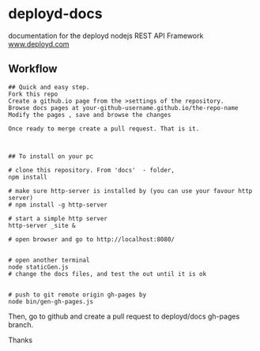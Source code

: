 deployd-docs
============

documentation for the deployd nodejs REST API Framework www.deployd.com



Workflow
---------------

    ## Quick and easy step.
    Fork this repo
    Create a github.io page from the >settings of the repository.
    Browse docs pages at your-github-username.github.io/the-repo-name
    Modify the pages , save and browse the changes
    
    Once ready to merge create a pull request. That is it. 



    ## To install on your pc

    # clone this repository. From 'docs'  - folder,
    npm install
    
    # make sure http-server is installed by (you can use your favour http server)
    # npm install -g http-server

    # start a simple http server
    http-server _site &

    # open browser and go to http://localhost:8080/


    # open another terminal
    node staticGen.js
    # change the docs files, and test the out until it is ok


    # push to git remote origin gh-pages by
    node bin/gen-gh-pages.js


Then, go to github and create a pull request to deployd/docs gh-pages branch.

Thanks
